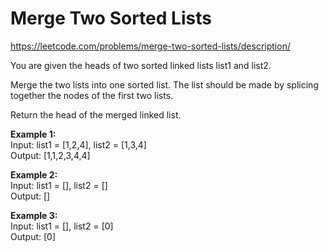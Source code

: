 # Merge Two Sorted Lists
https://leetcode.com/problems/merge-two-sorted-lists/description/

You are given the heads of two sorted linked lists list1 and list2.

Merge the two lists into one sorted list. The list should be made by splicing together the nodes of the first two lists.

Return the head of the merged linked list.

<b>Example 1:</b>\
Input: list1 = [1,2,4], list2 = [1,3,4]\
Output: [1,1,2,3,4,4]

<b>Example 2:</b>\
Input: list1 = [], list2 = []\
Output: []

<b>Example 3:</b>\
Input: list1 = [], list2 = [0]\
Output: [0]

